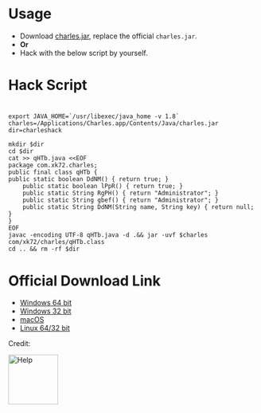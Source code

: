 # Usage

- Download [charles.jar](charles.jar), replace the official `charles.jar`.
- **Or**
- Hack with the below script by yourself.

# Hack Script
# 

```
export JAVA_HOME=`/usr/libexec/java_home -v 1.8`
charles=/Applications/Charles.app/Contents/Java/charles.jar
dir=charleshack

mkdir $dir
cd $dir
cat >> qHTb.java <<EOF
package com.xk72.charles;
public final class qHTb {
public static boolean DdNM() { return true; }
	public static boolean lPpR() { return true; }
	public static String RgPH() { return "Administrator"; }
	public static String gbef() { return "Administrator"; }
	public static String DdNM(String name, String key) { return null; }
}
EOF
javac -encoding UTF-8 qHTb.java -d .&& jar -uvf $charles com/xk72/charles/qHTb.class
cd .. && rm -rf $dir
```

# Official Download Link

- [Windows 64 bit](https://www.charlesproxy.com/assets/release/4.2.8/charles-proxy-4.2.8-win64.msi)
- [Windows 32 bit](https://www.charlesproxy.com/assets/release/4.2.8/charles-proxy-4.2.8-win32.msi)
- [macOS](https://www.charlesproxy.com/assets/release/4.2.8/charles-proxy-4.2.8.dmg)
- [Linux 64/32 bit](https://www.charlesproxy.com/assets/release/4.2.8/charles-proxy-4.2.8.tar.gz)

Credit: 

<a href="https://github.com/Heip">
<img border="0" alt="Help" src="https://avatars3.githubusercontent.com/u/31706214?s=460&v=4" width="100" height="100">

